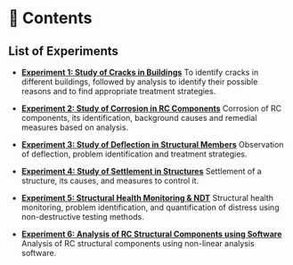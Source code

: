 # 📘 Contents

## List of Experiments

- [**Experiment 1: Study of Cracks in Buildings**](Experiment_1.md)
    To identify cracks in different buildings, followed by analysis to identify their possible reasons and to find appropriate treatment strategies.

- [**Experiment 2: Study of Corrosion in RC Components**](Experiment_2.md)
  Corrosion of RC components, its identification, background causes and remedial measures based on analysis.

- [**Experiment 3: Study of Deflection in Structural Members**](Experiment_3.md)
  Observation of deflection, problem identification and treatment strategies.

- [**Experiment 4: Study of Settlement in Structures**](Experiment_4.md)
  Settlement of a structure, its causes, and measures to control it.

- [**Experiment 5: Structural Health Monitoring & NDT**](Experiment_5.md)
  Structural health monitoring, problem identification, and quantification of distress using non-destructive testing methods.

- [**Experiment 6: Analysis of RC Structural Components using Software**](Experiment_6.md)
  Analysis of RC structural components using non-linear analysis software.


